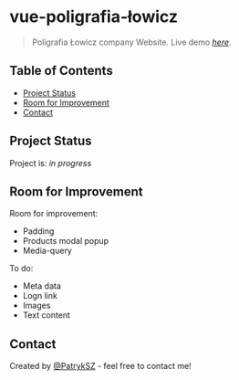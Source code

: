 # vue-poligrafia-łowicz
> Poligrafia Łowicz company Website.
> Live demo [_here_](https://test-druk-5abd4.web.app/). <!-- If you have the project hosted somewhere, include the link here. -->

## Table of Contents
* [Project Status](#project-status)
* [Room for Improvement](#room-for-improvement)
* [Contact](#contact)
<!-- * [License](#license) -->


## Project Status
Project is: _in progress_


## Room for Improvement

Room for improvement:
- Padding
- Products modal popup
- Media-query

To do:
- Meta data
- Logn link
- Images
- Text content

## Contact
Created by [@PatrykSZ](https://www.patryk.site) - feel free to contact me!


<!-- Optional -->
<!-- ## License -->
<!-- This project is open source and available under the [... License](). -->

<!-- You don't have to include all sections - just the one's relevant to your project -->
